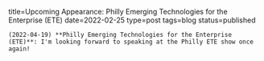 
title=Upcoming Appearance: Philly Emerging Technologies for the Enterprise (ETE)
date=2022-02-25
type=post
tags=blog
status=published
~~~~~~
(2022-04-19) **Philly Emerging Technologies for the Enterprise (ETE)**: I'm looking forward to speaking at the Philly ETE show once again! 
            